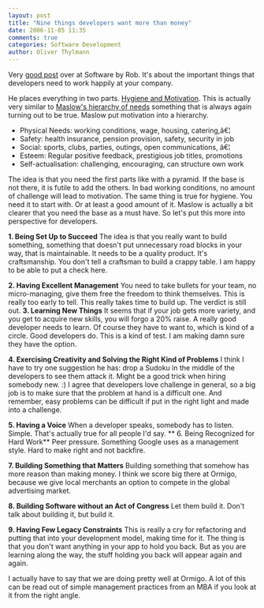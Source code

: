 ```yaml
---
layout: post
title: "Nine things developers want more than money"
date: 2006-11-05 11:35
comments: true
categories: Software Development
author: Oliver Thylmann
---
```









Very [good post](http://www.softwarebyrob.com/articles/Nine_Things_Developers_Want_More_Than_Money.aspx) over at Software by Rob. It's about the important things that developers need to work happily at your company.

He places everything in two parts. [Hygiene and Motivation](http://www.12manage.com/methods_herzberg_two_factor_theory.html). This is actually very similar to [Maslow's hierarchy of needs](http://blog.thylmann.net/2003/04/03/understanding-motivation/) something that is always again turning out to be true. Maslow put motivation into a hierarchy.


* Physical Needs: working conditions, wage, housing, catering,â€¦
* Safety: health insurance, pension provision, safety, security in job
* Social: sports, clubs, parties, outings, open communications, â€¦
* Esteem: Regular positive feedback, prestigious job titles, promotions
* Self-actualisation: challenging, encouraging, can structure own work


The idea is that you need the first parts like with a pyramid. If the base is not there, it is futile to add the others. In bad working conditions, no amount of challenge will lead to motivation.
The same thing is true for hygiene. You need it to start with. Or at least a good amount of it. Maslow is actually a bit clearer that you need the base as a must have.
So let's put this more into perspective for developers.

**1. Being Set Up to Succeed**
The idea is that you really want to build something, something that doesn't put unnecessary road blocks in your way, that is maintainable. It needs to be a quality product. It's craftsmanship. You don't tell a craftsman to build a crappy table. I am happy to be able to put a check here.

**2. Having Excellent Management**
You need to take bullets for your team, no micro-managing, give them free the freedom to think themselves. This is really too early to tell. This really takes time to build up. The verdict is still out.
**3. Learning New Things**
It seems that if your job gets more variety, and you get to acquire new skills, you will forgo a 20% raise. A really good developer needs to learn. Of course they have to want to, which is kind of a circle. Good developers do. This is a kind of test. I am making damn sure they have the option.

**4. Exercising Creativity and Solving the Right Kind of Problems**
I think I have to try one suggestion he has: drop a Sudoku in the middle of the developers to see them attack it. Might be a good trick when hiring somebody new. :) I agree that developers love challenge in general, so a big job is to make sure that the problem at hand is a difficult one. And remember, easy problems can be difficult if put in the right light and made into a challenge.

**5. Having a Voice**
When a developer speaks, somebody has to listen. Simple. That's actually true for all people I'd say.
**
6. Being Recognized for Hard Work**
Peer pressure. Something Google uses as a management style. Hard to make right and not backfire.

**7. Building Something that Matters**
Building something that somehow has more reason than making money. I think we score big there at Ormigo, because we give local merchants an option to compete in the global advertising market.

**8. Building Software without an Act of Congress**
Let them build it. Don't talk about building it, but build it.

**9. Having Few Legacy Constraints**
This is really a cry for refactoring and putting that into your development model, making time for it. The thing is that you don't want anything in your app to hold you back. But as you are learning along the way, the stuff holding you back will appear again and again.

I actually have to say that we are doing pretty well at Ormigo. A lot of this can be read out of simple management practices from an MBA if you look at it from the right angle.


